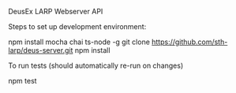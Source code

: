 DeusEx LARP Webserver API

Steps to set up development environment:
  
  npm install mocha chai ts-node -g
  git clone https://github.com/sth-larp/deus-server.git
  npm install

To run tests (should automatically re-run on changes)

  npm test
